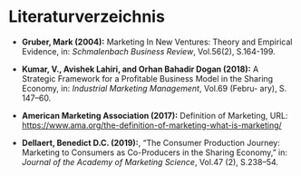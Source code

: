 # Literaturverzeichnis



- **Gruber, Mark (2004):** Marketing In New Ventures: Theory and Empirical Evidence, in: *Schmalenbach Business Review*, Vol.56(2), S.164-199.

- **Kumar, V., Avishek Lahiri, and Orhan Bahadir Dogan (2018):**
A Strategic Framework for a Profitable Business Model in the
Sharing Economy, in: *Industrial Marketing Management*, Vol.69 (Febru-
ary), S. 147–60.

- **American Marketing Association (2017):** Definition of Marketing, URL: https://www.ama.org/the-definition-of-marketing-what-is-marketing/

- **Dellaert, Benedict D.C. (2019):**, “The Consumer Production Journey: Marketing to Consumers as Co-Producers in the Sharing Economy,” in: *Journal of the Academy of Marketing Science*, Vol.47 (2), S.238–54.
